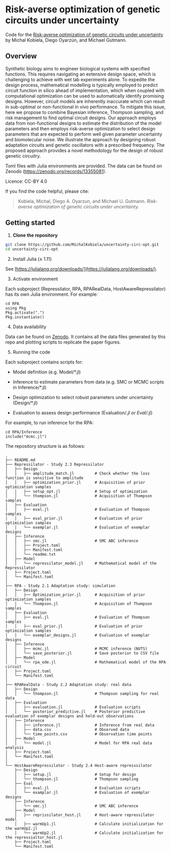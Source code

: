 # Risk-averse optimization of genetic circuits under uncertainty

Code for the [Risk-averse optimization of genetic circuits under uncertainty](https://www.biorxiv.org/content/10.1101/2024.11.13.623219v1) by Michal Kobiela, Diego Oyarzún, and Michael Gutmann.

## Overview
Synthetic biology aims to engineer biological systems with specified functions. This requires navigating an extensive design space, which is challenging to achieve with wet lab experiments alone. To expedite the design process, mathematical modelling is typically employed to predict circuit function in silico ahead of implementation, which when coupled with computational optimization can be used to automatically identify promising designs. However, circuit models are inherently inaccurate which can result in sub-optimal or non-functional in vivo performance. To mitigate this issue, here we propose to combine Bayesian inference, Thompson sampling, and risk management to find optimal circuit designs. Our approach employs data from non-functional designs to estimate the distribution of the model parameters and then employs risk-averse optimization to select design parameters that are expected to perform well given parameter uncertainty and biomolecular noise. We illustrate the approach by designing robust adaptation circuits and genetic oscillators with a prescribed frequency. The proposed approach provides a novel methodology for the design of robust genetic circuitry.

Toml files with Julia environments are provided. The data can be found on Zenodo (https://zenodo.org/records/13355081).

Licence: CC-BY 4.0

If you find the code helpful, please cite:

> Kobiela, Michal, Diego A. Oyarzun, and Michael U. Gutmann. *Risk-averse optimization of genetic circuits under uncertainty.*


## Getting started

1. **Clone the repository**

```bash
git clone https://github.com/MichalKobiela/uncertainty-circ-opt.git
cd uncertainty-circ-opt
```

2. Install Julia (≥ 1.11)

See [https://julialang.org/downloads/](https://julialang.org/downloads/).

3. Activate environment

Each subproject (Repressilator, RPA, RPARealData, HostAwareRepressilator) has its own Julia environment. For example:

```
cd RPA
using Pkg
Pkg.activate(".")
Pkg.instantiate()

```

4. Data availability

Data can be found on [Zenodo](https://zenodo.org/records/13355081). It contains all the data files generated by this repo and plotting scripts to replicate the paper figures.

5. Running the code

Each subproject contains scripts for:

- Model definition (e.g. Model/*.jl)

- Inference to estimate parameters from data (e.g. SMC or MCMC scripts in Inference/*.jl)

- Design optimization to select robust parameters under uncertainty (Design/*.jl)

- Evaluation to assess design performance (Evaluation/*.jl or Eval/*.jl)

For example, to run inference for the RPA:
```
cd RPA/Inference
include("mcmc.jl")
```

The repository structure is as follows:

```
.
├── README.md
├── Repressilator - Study 2.3 Repressilator
│   ├── Design
│   │   ├── amplitude_match.jl         # Check whether the loss function is sensitive to amplitude
│   │   ├── optimization_prior.jl      # Acquisition of prior optimization samples
│   │   ├── setup_opt.jl               # Setup of optimization
│   │   └── thompson.jl                # Acquisition of Thompson samples
│   ├── Evaluation
│   │   ├── eval.jl                    # Evaluation of Thompson samples
│   │   ├── eval_prior.jl              # Evaluation of prior optimization samples
│   │   └── exemplar.jl                # Evaluation of exemplar designs
│   ├── Inference
│   │   ├── smc.jl                     # SMC ABC inference
│   │   ├── Project.toml
│   │   ├── Manifest.toml
│   │   └── readme.txt
│   ├── Model
│   │   └── repressilator_model.jl     # Mathematical model of the Repressilator
│   ├── Project.toml
│   └── Manifest.toml
│
├── RPA - Study 2.1 Adaptation study: simulation
│   ├── Design
│   │   ├── Optimization_prior.jl      # Acquisition of prior optimization samples
│   │   └── Thompson.jl                # Acquisition of Thompson samples
│   ├── Evaluation
│   │   ├── eval.jl                    # Evaluation of Thompson samples
│   │   ├── eval_prior.jl              # Evaluation of prior optimization samples
│   │   └── exemplar_designs.jl        # Evaluation of exemplar designs
│   ├── Inference
│   │   ├── mcmc.jl                    # MCMC inference (NUTS)
│   │   └── save_posterior.jl          # Save posterior to CSV file
│   ├── Model
│   │   └── rpa_ode.jl                 # Mathematical model of the RPA circuit
│   ├── Project.toml
│   └── Manifest.toml
│
├── RPARealData - Study 2.2 Adaptation study: real data
│   ├── Design
│   │   └── thompson.jl                # Thompson sampling for real data
│   ├── Evaluation
│   │   ├── evaluation.jl              # Evaluation scripts
│   │   └── posterior_predictive.jl    # Posterior predictive evaluation of exemplar designs and held-out observations
│   ├── Inference
│   │   ├── inference.jl               # Inference from real data
│   │   ├── data.csv                   # Observed data
│   │   └── time_points.csv            # Observation time points
│   ├── Model
│   │   └── model.jl                   # Model for RPA real data analysis
│   ├── Project.toml
│   └── Manifest.toml
│
└── HostAwareRepressilator - Study 2.4 Host-aware represssilator
    ├── Design
    │   ├── setup.jl                   # Setup for design
    │   └── thompson.jl                # Thompson sampling
    ├── Eval
    │   ├── eval.jl                    # Evaluation scripts
    │   └── examplar.jl                # Evaluation of exemplar designs
    ├── Inference
    │   └── smc.jl                     # SMC ABC inference
    ├── Model
    │   ├── reprissilator_host.jl      # Host-aware repressilator model
    │   ├── warmUp1.jl                 # Calculate initialization for the warmUp2.jl
    │   └── warmUp2.jl                 # Calculate initialization for the repressialtor_host.jl
    ├── Project.toml
    └── Manifest.toml
```
